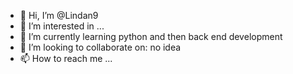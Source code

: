 - 👋 Hi, I’m @Lindan9
- 👀 I’m interested in ...
- 🌱 I’m currently learning python and then back end development
- 💞️ I’m looking to collaborate on: no idea
- 📫 How to reach me ...

<!---
Lindan9/Lindan9 is a ✨ special ✨ repository because its `README.md` (this file) appears on your GitHub profile.
You can click the Preview link to take a look at your changes.
--->
